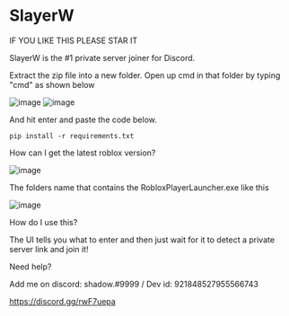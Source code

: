 # SlayerW
IF YOU LIKE THIS PLEASE STAR IT

SlayerW is the #1 private server joiner for Discord.

Extract the zip file into a new folder. Open up cmd in that folder by typing "cmd" as shown below

![image](https://github.com/shadowwrblx/SlayerW/assets/104780811/fc1f8ba1-110f-43cd-b317-3a7597e66a0c)
![image](https://github.com/shadowwrblx/SlayerW/assets/104780811/e66baaa3-70ca-487e-9ebe-da18a40a995a)

And hit enter and paste the code below.
```
pip install -r requirements.txt
```

How can I get the latest roblox version?

![image](https://github.com/shadowwrblx/SlayerW/assets/104780811/6e705c9d-56a4-4050-a7d4-0e4f84360d35)

The folders name that contains the RobloxPlayerLauncher.exe like this

![image](https://github.com/shadowwrblx/SlayerW/assets/104780811/d319e373-a4aa-4706-9591-9db0150867e5)

How do I use this?

The UI tells you what to enter and then just wait for it to detect a private server link and join it!

Need help?

Add me on discord: shadow.#9999 / Dev id: 921848527955566743

https://discord.gg/rwF7uepa
